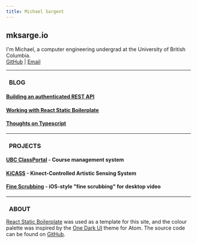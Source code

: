 ```yaml
---
title: Michael Sargent
---
```


## mksarge.io

I'm Michael, a computer engineering undergrad at the University of British Columbia.
<br>
[GitHub][github] | [Email][email]

<hr>

### &nbsp; BLOG &nbsp;

#### [Building an authenticated REST API][blog1]

#### [Working with React Static Boilerplate][blog2]

#### [Thoughts on Typescript][blog3]

<hr>

### &nbsp; PROJECTS &nbsp;

#### [UBC ClassPortal][classportal] - Course management system

#### [KiCASS][kicass] - Kinect-Controlled Artistic Sensing System

#### [Fine Scrubbing][finescrubbing] - iOS-style "fine scrubbing" for desktop video

<hr>

### &nbsp; ABOUT &nbsp;

[React Static Boilerplate][boilerplate] was used as a template for this site,
and the colour palette was inspired by the [One Dark UI][onedark] theme for Atom.
The source code can be found on [GitHub][source].

<br><br>

[github]: <https://github.com/mksarge>
[email]: <mailto:michaelksarge@gmail.com>
[blog1]: <blog/1>
[blog2]: <blog/2>
[blog3]: <blog/3>
[classportal]: <https://github.com/ubccpsc/classportal/>
[kicass]: <https://github.com/nbzzzz/kicass>
[boilerplate-mksarge]: <https://github.com/mksarge/react-static-boilerplate>
[finescrubbing]: <https://github.com/mksarge/fine-scrubbing>
[boilerplate]: <https://github.com/kriasoft/react-static-boilerplate-one-dark>
[onedark]: <https://github.com/atom/one-dark-ui>
[source]: <https://github.com/mksarge/mksarge.io>
